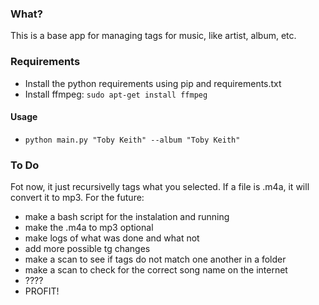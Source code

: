 ### What?
This is a base app for managing tags for music, like artist, album, etc.

### Requirements
- Install the python requirements using pip and requirements.txt
- Install ffmpeg: `sudo apt-get install ffmpeg`

#### Usage
- `python main.py "Toby Keith" --album "Toby Keith"`

### To Do
Fot now, it just recursivelly tags what you selected. If a file is .m4a, it will convert it to mp3.
For the future:
- make a bash script for the instalation and running
- make the .m4a to mp3 optional
- make logs of what was done and what not
- add more possible tg changes
- make a scan to see if tags do not match one another in a folder
- make a scan to check for the correct song name on the internet
- ????
- PROFIT!
